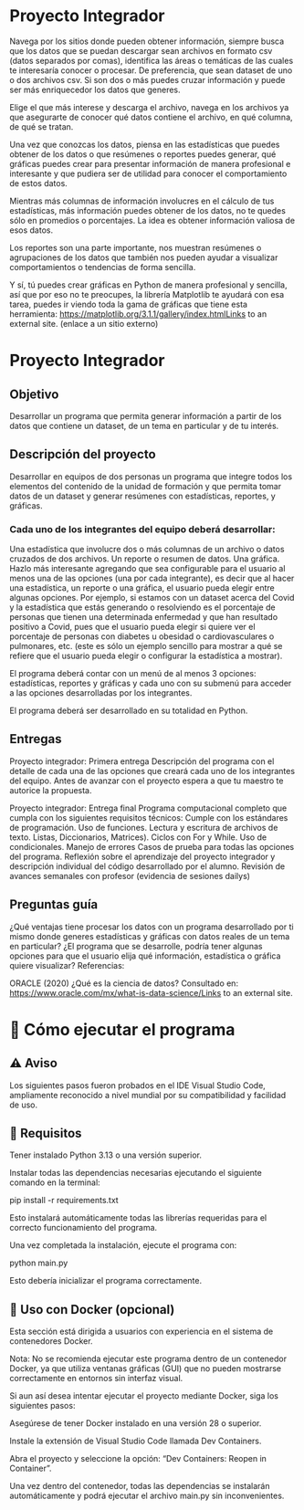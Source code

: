 # Proyecto Integrador

Navega por los sitios donde pueden obtener información, siempre busca que los
datos que se puedan descargar sean archivos en formato csv (datos separados por
comas), identifica las áreas o temáticas de las cuales te interesaría conocer o
procesar. De preferencia, que sean dataset de uno o dos archivos csv. Si son dos
o más puedes cruzar información y puede ser más enriquecedor los datos que
generes.

Elige el que más interese y descarga el archivo, navega en los archivos ya que
asegurarte de conocer qué datos contiene el archivo, en qué columna, de qué se
tratan.

Una vez que conozcas los datos, piensa en las estadísticas que puedes obtener de
los datos o que resúmenes o reportes puedes generar, qué gráficas puedes crear
para presentar información de manera profesional e interesante y que pudiera ser
de utilidad para conocer el comportamiento de estos datos.

Mientras más columnas de información involucres en el cálculo de tus
estadísticas, más información puedes obtener de los datos, no te quedes sólo en
promedios o porcentajes. La idea es obtener información valiosa de esos datos.

Los reportes son una parte importante, nos muestran resúmenes o agrupaciones de
los datos que también nos pueden ayudar a visualizar comportamientos o
tendencias de forma sencilla.

Y sí, tú puedes crear gráficas en Python de manera profesional y sencilla, así
que por eso no te preocupes, la librería Matplotlib te ayudará con esa tarea,
puedes ir viendo toda la gama de gráficas que tiene esta herramienta:
https://matplotlib.org/3.1.1/gallery/index.htmlLinks to an external site.
(enlace a un sitio externo)

# Proyecto Integrador

## Objetivo

Desarrollar un programa que permita generar información a partir de los datos
que contiene un dataset, de un tema en particular y de tu interés.

## Descripción del proyecto

Desarrollar en equipos de dos personas un programa que integre todos los
elementos del contenido de la unidad de formación y que permita tomar datos de
un dataset y generar resúmenes con estadísticas, reportes, y gráficas.

### Cada uno de los integrantes del equipo deberá desarrollar:

Una estadística que involucre dos o más columnas de un archivo o datos cruzados
de dos archivos. Un reporte o resumen de datos. Una gráfica. Hazlo más
interesante agregando que sea configurable para el usuario al menos una de las
opciones (una por cada integrante), es decir que al hacer una estadística, un
reporte o una gráfica, el usuario pueda elegir entre algunas opciones. Por
ejemplo, si estamos con un dataset acerca del Covid y la estadística que estás
generando o resolviendo es el porcentaje de personas que tienen una determinada
enfermedad y que han resultado positivo a Covid, pues que el usuario pueda
elegir si quiere ver el porcentaje de personas con diabetes u obesidad o
cardiovasculares o pulmonares, etc. (este es sólo un ejemplo sencillo para
mostrar a qué se refiere que el usuario pueda elegir o configurar la estadística
a mostrar).

El programa deberá contar con un menú de al menos 3 opciones: estadísticas,
reportes y gráficas y cada uno con su submenú para acceder a las opciones
desarrolladas por los integrantes.

El programa deberá ser desarrollado en su totalidad en Python.

## Entregas

Proyecto integrador: Primera entrega Descripción del programa con el detalle de
cada una de las opciones que creará cada uno de los integrantes del equipo.
Antes de avanzar con el proyecto espera a que tu maestro te autorice la
propuesta.

Proyecto integrador: Entrega final Programa computacional completo que cumpla
con los siguientes requisitos técnicos: Cumple con los estándares de
programación. Uso de funciones. Lectura y escritura de archivos de texto.
Listas, Diccionarios, Matrices). Ciclos con For y While. Uso de condicionales.
Manejo de errores Casos de prueba para todas las opciones del programa.
Reflexión sobre el aprendizaje del proyecto integrador y descripción individual
del código desarrollado por el alumno. Revisión de avances semanales con
profesor (evidencia de sesiones dailys)

## Preguntas guía

¿Qué ventajas tiene procesar los datos con un programa desarrollado por ti mismo
donde generes estadísticas y gráficas con datos reales de un tema en particular?
¿El programa que se desarrolle, podría tener algunas opciones para que el
usuario elija qué información, estadística o gráfica quiere visualizar?
Referencias:

ORACLE (2020) ¿Qué es la ciencia de datos? Consultado en:
https://www.oracle.com/mx/what-is-data-science/Links to an external site.

# 🧠 Cómo ejecutar el programa

## ⚠️ Aviso

Los siguientes pasos fueron probados en el IDE Visual Studio Code, ampliamente
reconocido a nivel mundial por su compatibilidad y facilidad de uso.

## 🧩 Requisitos

Tener instalado Python 3.13 o una versión superior.

Instalar todas las dependencias necesarias ejecutando el siguiente comando en la
terminal:

pip install -r requirements.txt

Esto instalará automáticamente todas las librerías requeridas para el correcto
funcionamiento del programa.

Una vez completada la instalación, ejecute el programa con:

python main.py

Esto debería inicializar el programa correctamente.

## 🐳 Uso con Docker (opcional)

Esta sección está dirigida a usuarios con experiencia en el sistema de
contenedores Docker.

Nota: No se recomienda ejecutar este programa dentro de un contenedor Docker, ya
que utiliza ventanas gráficas (GUI) que no pueden mostrarse correctamente en
entornos sin interfaz visual.

Si aun así desea intentar ejecutar el proyecto mediante Docker, siga los
siguientes pasos:

Asegúrese de tener Docker instalado en una versión 28 o superior.

Instale la extensión de Visual Studio Code llamada Dev Containers.

Abra el proyecto y seleccione la opción: “Dev Containers: Reopen in Container”.

Una vez dentro del contenedor, todas las dependencias se instalarán
automáticamente y podrá ejecutar el archivo main.py sin inconvenientes.
